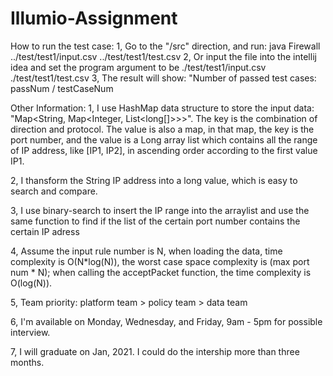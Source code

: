 # Illumio-Assignment
How to run the test case:
1, Go to the "/src" direction, and run: java Firewall ../test/test1/input.csv ../test/test1/test.csv
2, Or input the file into the intellij idea and set the program argument to be ./test/test1/input.csv ./test/test1/test.csv
3, The result will show: "Number of passed test cases: passNum / testCaseNum

Other Information:
1, I use HashMap data structure to store the input data: "Map<String, Map<Integer, List<long[]>>>". The key is the combination of direction and protocol. The value is also a map, in that map, the key is the port number, and the value is a Long array list which contains all the range of IP address, like [IP1, IP2], in ascending order according to the first value IP1.

2, I thansform the String IP address into a long value, which is easy to search and compare.

3, I use binary-search to insert the IP range into the arraylist and use the same function to find if the list of the certain port number contains the certain IP adress

4, Assume the input rule number is N, when loading the data, time complexity is O(N*log(N)), the worst case space complexity is (max port num * N); when calling the acceptPacket function, the time complexity is O(log(N)).

5, Team priority: platform team > policy team > data team

6, I'm available on Monday, Wednesday, and Friday, 9am - 5pm for possible interview.

7, I will graduate on Jan, 2021. I could do the intership more than three months.
